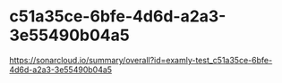 # c51a35ce-6bfe-4d6d-a2a3-3e55490b04a5
https://sonarcloud.io/summary/overall?id=examly-test_c51a35ce-6bfe-4d6d-a2a3-3e55490b04a5
